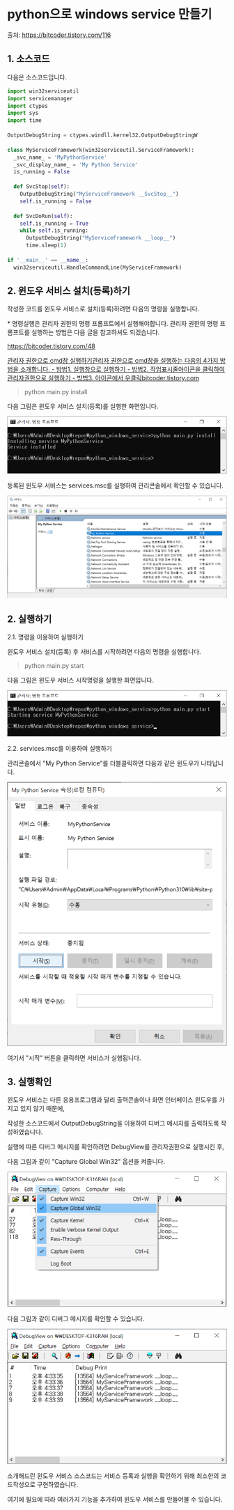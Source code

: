 # python으로 windows service 만들기

출처: https://bitcoder.tistory.com/116



## 1. 소스코드

 

다음은 소스코드입니다.

```python
import win32serviceutil
import servicemanager
import ctypes
import sys
import time

OutputDebugString = ctypes.windll.kernel32.OutputDebugStringW

class MyServiceFramework(win32serviceutil.ServiceFramework):
  _svc_name_ = 'MyPythonService'
  _svc_display_name_ = 'My Python Service'
  is_running = False

  def SvcStop(self):
    OutputDebugString("MyServiceFramework __SvcStop__")
    self.is_running = False

  def SvcDoRun(self):
    self.is_running = True
    while self.is_running:
      OutputDebugString("MyServiceFramework __loop__")
      time.sleep(1)

if '__main__' == __name__:
  win32serviceutil.HandleCommandLine(MyServiceFramework)
```

 

## 2. 윈도우 서비스 설치(등록)하기

작성한 코드를 윈도우 서비스로 설치(등록)하려면 다음의 명령을 실행합니다.

 

\* 명령실행은 관리자 권한의 명령 프롬프트에서 실행해야합니다. 관리자 권한의 명령 프롬프트를 실행하는 방법은 다음 글을 참고하셔도 되겠습니다.

https://bitcoder.tistory.com/48

[ 관리자 권한으로 cmd창 실행하기관리자 권한으로 cmd창을 실행하는 다음의 4가지 방법을 소개합니다. - 방법1. 실행창으로 실행하기 - 방법2. 작업표시줄아이콘을 클릭하여 관리자권한으로 실행하기 - 방법3. 아이콘에서 우클릭bitcoder.tistory.com](https://bitcoder.tistory.com/48)

 

> python main.py install

 

다음 그림은 윈도우 서비스 설치(등록)를 실행한 화면입니다.



![img](.\Images\urH70Kcyyg67R4cseUFQgK.png)



 

등록된 윈도우 서비스는 services.msc를 실행하여 관리콘솔에서 확인할 수 있습니다.



![img](.\Images\aKuJ2up9b5eFtMAAMondY0.png)



 

## 2. 실행하기

2.1. 명령을 이용하여 실행하기

윈도우 서비스 설치(등록) 후 서비스를 시작하려면 다음의 명령을 실행합니다.

> python main.py start

 

다음 그림은 윈도우 서비스 시작명령을 실행한 화면입니다.



![img](.\Images\WmrypcjJgyfx41gktcMOc1.png)



 

2.2. services.msc를 이용하여 실행하기

관리콘솔에서 "My Python Service"를 더블클릭하면 다음과 같은 윈도우가 나타납니다.



![img](.\Images\igHrgGm61RYQ025GAILTKk.png)



 

여기서 "시작" 버튼을 클릭하면 서비스가 실행됩니다.

 

## 3. 실행확인

윈도우 서비스는 다른 응용프로그램과 달리 출력콘솔이나 화면 인터페이스 윈도우를 가지고 있지 않기 때문에,

 

작성한 소스코드에서 OutputDebugString을 이용하여 디버그 메시지를 출력하도록 작성하였습니다.

 

실행에 따른 디버그 메시지를 확인하려면 DebugView를 관리자권한으로 실행시킨 후,

 

다음 그림과 같이 "Capture Global Win32" 옵션을 켜줍니다.

 



![img](.\Images\72Vs5M8kU4sC0RNLOXimC0.png)



 

다음 그림과 같이 디버그 메시지를 확인할 수 있습니다.



![img](.\Images\NZZNrJGQ64vSl1cz0GQIQK.png)



 

소개해드린 윈도우 서비스 소스코드는 서비스 등록과 실행을 확인하기 위해 최소한의 코드작성으로 구현하였습니다.

 

여기에 필요에 따라 여러가지 기능을 추가하여 윈도우 서비스를 만들어볼 수 있습니다.